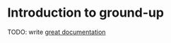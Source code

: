 # Introduction to ground-up

TODO: write [great documentation](http://jacobian.org/writing/what-to-write/)
